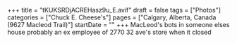 +++
title = "tKUKSRDjACREHasz9u_E.avif"
draft = false
tags = ["Photos"]
categories = ["Chuck E. Cheese's"]
pages = ["Calgary, Alberta, Canada (9627 Macleod Trail)"]
startDate = ""
+++
MacLeod's bots in someone elses house probably an ex employee of 2770 32 ave's store when it closed
